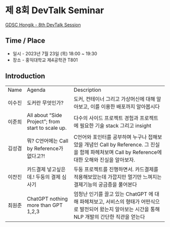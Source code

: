 # 제 8회 DevTalk Seminar

[GDSC Hongik - 8th DevTalk Session]()

## Time / Place

- 일시 - 2023년 7월 23일 (목) 18:00 ~ 19:30
- 장소 - 홍익대학교 제4공학관 T801

## Introduction

<table>
    <tr>
        <td>Name</td>
        <td>Agenda</td>
        <td>Description</td>
    </tr>
    <tr>
        <td>이수진</td>
        <td>도커란 무엇인가?</td>
        <td>도커, 컨테이너 그리고 가상머신에 대해 알아보고, 이를 이용한 배포까지 알아봅시다</td>
    </tr>
    <tr>
        <td>이준희</td>
        <td>All about “Side Project”; from start to scale up.</td>
        <td>다수의 사이드 프로젝트 경험과 프로젝트에 필요한 기술 stack 그리고 insight</td>
    </tr>
    <tr>
        <td>김성겸</td>
        <td>뭐? C언어에는 Call by Reference가 없다고?!</td>
        <td>C언어와 포인터를 공부하며 누구나 접해보았을 개념인 Call by Reference. 그 진실을 함께 파헤쳐보며 Call by Reference에 대한 오해와 진실을 알아보자.</td>
    </tr>
    <tr>
        <td>이찬진</td>
        <td>카드결제 넣고싶은데.! 두둥의 결제 심사기</td>
        <td>두둥 프로젝트를 진행하면서. 카드결제를 적용해보았는데 가깝지만 멀기만 느껴지는 결제기능의 궁금증을 풀어본다</td>
    </tr>
    <tr>
        <td>최원준</td>
        <td>ChatGPT nothing more than GPT 1,2,3</td>
        <td>엄청난 인기를 끌고 있는 ChatGPT 에 대해 파헤쳐보고, 서비스의 형태가 어떤식으로 발전되어 왔는지 알아보는 시간을 통해 NLP 개발의 간단한 직관을 얻는다</td>
    </tr>
</table>
